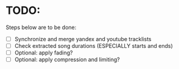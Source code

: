 # TODO:

Steps below are to be done:
- [ ] Synchronize and merge yandex and youtube tracklists
- [ ] Check extracted song durations (ESPECIALLY starts and ends)
- [ ] Optional: apply fading?
- [ ] Optional: apply compression and limiting?
